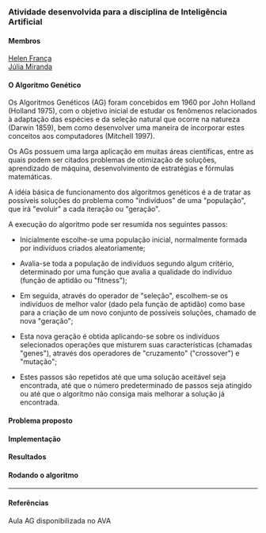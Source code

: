 ### Atividade desenvolvida para a disciplina de Inteligência Artificial

#### Membros
[Helen França](https://github.com/helenfranca)
<br>[Júlia Miranda](https://github.com/juliamrc)

#### O Algoritmo Genético

Os Algoritmos Genéticos (AG) foram concebidos em 1960 por John Holland (Holland 1975), com o objetivo inicial de estudar os fenômenos relacionados à adaptação das espécies e da seleção natural que ocorre na natureza (Darwin 1859), bem como desenvolver uma maneira de incorporar estes conceitos aos computadores (Mitchell 1997).

Os AGs possuem uma larga aplicação em muitas áreas científicas, entre as quais podem ser citados problemas de otimização de soluções, aprendizado de máquina, desenvolvimento de estratégias e fórmulas matemáticas.

A idéia básica de funcionamento dos algoritmos genéticos é a de tratar as possíveis soluções do problema como "indivíduos" de uma "população", que irá "evoluir" a cada iteração ou "geração". 

A execução do algoritmo pode ser resumida nos seguintes passos:

- Inicialmente escolhe-se uma população inicial, normalmente formada por
indivíduos criados aleatoriamente;

- Avalia-se toda a população de indivíduos segundo algum critério, determinado
por uma função que avalia a qualidade do indivíduo (função de aptidão ou
"fitness");

- Em seguida, através do operador de "seleção", escolhem-se os indivíduos de
melhor valor (dado pela função de aptidão) como base para a criação de um
novo conjunto de possíveis soluções, chamado de nova "geração";

- Esta nova geração é obtida aplicando-se sobre os indivíduos selecionados
operações que misturem suas características (chamadas "genes"), através dos
operadores de "cruzamento" ("crossover") e "mutação";

- Estes passos são repetidos até que uma solução aceitável seja encontrada, até
que o número predeterminado de passos seja atingido ou até que o algoritmo
não consiga mais melhorar a solução já encontrada. 

#### Problema proposto



#### Implementação



#### Resultados



#### Rodando o algoritmo


________________
#### Referências
Aula AG disponibilizada no AVA
